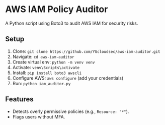 # AWS IAM Policy Auditor 
A Python script using Boto3 to audit AWS IAM for security risks.

## Setup
1. Clone: `git clone https://github.com/YGcloudsec/aws-iam-auditor.git`
2. Navigate: `cd aws-iam-auditor`
3. Create virtual env: `python -m venv venv`
4. Activate: `venv\Scripts\activate`
5. Install: `pip install boto3 awscli`
6. Configure AWS: `aws configure` (add your credentials)
7. Run: `python iam_auditor.py`

## Features
- Detects overly permissive policies (e.g., `Resource: "*"`).
- Flags users without MFA.